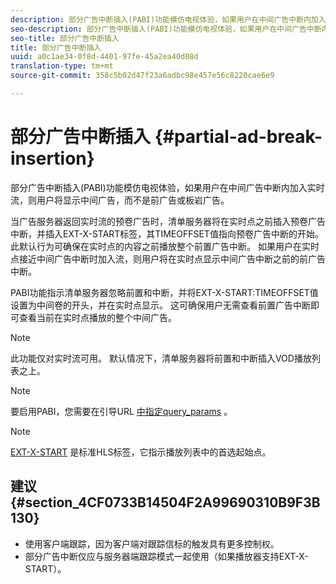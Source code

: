 ```yaml
---
description: 部分广告中断插入(PABI)功能模仿电视体验，如果用户在中间广告中断内加入实时流，则用户将显示中间广告，而不是前广告或板岩广告。
seo-description: 部分广告中断插入(PABI)功能模仿电视体验，如果用户在中间广告中断内加入实时流，则用户将显示中间广告，而不是前广告或板岩广告。
seo-title: 部分广告中断插入
title: 部分广告中断插入
uuid: a0c1ae34-0f8d-4401-97fe-45a2ea40d08d
translation-type: tm+mt
source-git-commit: 358c5b02d47f23a6adbc98e457e56c8220cae6e9

---
```



# 部分广告中断插入 {#partial-ad-break-insertion}

部分广告中断插入(PABI)功能模仿电视体验，如果用户在中间广告中断内加入实时流，则用户将显示中间广告，而不是前广告或板岩广告。

当广告服务器返回实时流的预卷广告时，清单服务器将在实时点之前插入预卷广告中断，并插入EXT-X-START标签，其TIMEOFFSET值指向预卷广告中断的开始。 此默认行为可确保在实时点的内容之前播放整个前置广告中断。 如果用户在实时点接近中间广告中断时加入流，则用户将在实时点显示中间广告中断之前的前广告中断。

PABI功能指示清单服务器忽略前置和中断，并将EXT-X-START:TIMEOFFSET值设置为中间卷的开头，并在实时点显示。 这可确保用户无需查看前置广告中断即可查看当前在实时点播放的整个中间广告。

>[!NOTE]
>
>此功能仅对实时流可用。 默认情况下，清单服务器将前置和中断插入VOD播放列表之上。

>[!NOTE]
>
>要启用PABI，您需要在引导URL [中指定query_params](../../msapi-topics/ms-getting-started/ms-api-query-params.md) 。

>[!NOTE]
>
>[EXT-X-START](https://tools.ietf.org/html/rfc8216#section-4.3.5.2) 是标准HLS标签，它指示播放列表中的首选起始点。

## 建议 {#section_4CF0733B14504F2A99690310B9F3B130}

* 使用客户端跟踪，因为客户端对跟踪信标的触发具有更多控制权。
* 部分广告中断仅应与服务器端跟踪模式一起使用（如果播放器支持EXT-X-START）。